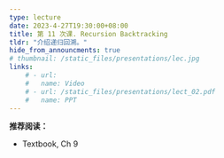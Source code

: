 ```yaml
---
type: lecture
date: 2023-4-27T19:30:00+08:00
title: 第 11 次课. Recursion Backtracking
tldr: "介绍递归回溯。"
hide_from_announcments: true
# thumbnail: /static_files/presentations/lec.jpg
links:
    # - url:
    #   name: Video
    # - url: /static_files/presentations/lect_02.pdf
    #   name: PPT
---
```


**推荐阅读：**

- Textbook, Ch 9
